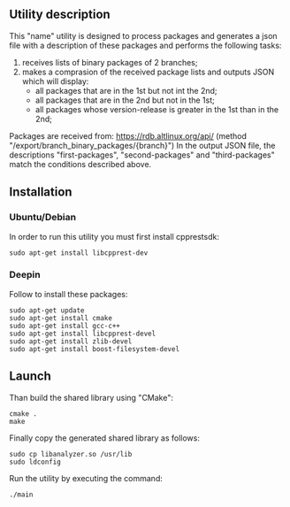 ## Utility description

This "name" utility is designed to process packages and generates a json file with a description of these packages and performs the following tasks:
1) receives lists of binary packages of 2 branches;
2) makes a comprasion of the received package lists and outputs JSON which will display: 
   - all packages that are in the 1st but not int the 2nd;
   - all packages that are in the 2nd but not in the 1st;
   - all packages whose version-release is greater in the 1st than in the 2nd;
 
Packages are received from: https://rdb.altlinux.org/api/ (method "/export/branch_binary_packages/{branch}")
In the output JSON file, the descriptions "first-packages", "second-packages" and "third-packages" match the conditions described above.

## Installation

### Ubuntu/Debian

In order to run this utility you must first install cpprestsdk:
```
sudo apt-get install libcpprest-dev
```

### Deepin

Follow to install these packages:
```
sudo apt-get update
sudo apt-get install cmake
sudo apt-get install gcc-c++
sudo apt-get install libcpprest-devel
sudo apt-get install zlib-devel
sudo apt-get install boost-filesystem-devel
```

## Launch

Than build the shared library using "CMake":
```
cmake .
make
```

Finally copy the generated shared library as follows:
```
sudo cp libanalyzer.so /usr/lib
sudo ldconfig
```

Run the utility by executing the command:
```
./main
```
